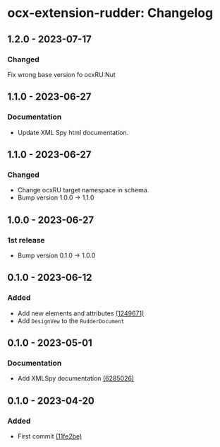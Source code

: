 # ocx-extension-rudder: Changelog

## 1.2.0 - 2023-07-17
### Changed
Fix wrong base version fo ocxRU:Nut

## 1.1.0 - 2023-06-27
### Documentation
 - Update XML Spy html documentation. 

## 1.1.0 - 2023-06-27
### Changed
 - Change ocxRU target namespace in schema. 
 - Bump version 1.0.0 -> 1.1.0


## 1.0.0 - 2023-06-27
### 1st release 
 - Bump version 0.1.0 -> 1.0.0

## 0.1.0 - 2023-06-12
### Added 
- Add new elements and attributes [(1249671)](https://github.com/OCXStandard/ocx-extension-rudder/commit/1249671c3db6e211d5c47f9a91ff0ff3c5846399)
- Add ``DesignVew`` to the ``RudderDocument``

## 0.1.0 - 2023-05-01

### Documentation
- Add XMLSpy documentation [(6285026)](https://github.com/OCXStandard/ocx-extension-rudder/commit/62850264e94abe317bc500b9a93a3a9ea60eda09)

## 0.1.0 - 2023-04-20
### Added
- First commit [(11fe2be)](https://github.com/OCXStandard/ocx-extension-rudder/commit/11fe2be546cdac3a5e755787fc972752367ca9a4)
